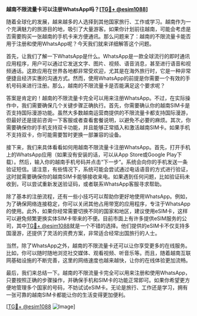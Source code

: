 **越南不限流量卡可以注册WhatsApp吗？[[TG💪+ @esim1088](https://t.me/s/esim1088)]**

随着全球化的发展，越来越多的人选择到其他国家旅行、工作或学习。越南作为一个充满魅力的旅游目的地，吸引了大量游客。如果你计划前往越南，可能会考虑是否需要购买一张越南的手机卡来方便通讯。那么问题来了：越南的不限流量卡能否用于注册和使用WhatsApp呢？今天我们就来详细解答这个问题。

首先，让我们了解一下WhatsApp是什么。WhatsApp是一款全球流行的即时通讯应用程序，用户可以通过它发送文字、图片、视频、语音消息，甚至进行语音和视频通话。这款应用在世界各地都非常受欢迎，尤其是在海外旅行时，它是一种非常便捷且经济实惠的沟通方式。然而，使用WhatsApp的前提是你需要一个有效的手机号码来进行注册。那么，越南的不限流量卡是否能满足这个要求呢？

答案是肯定的！越南的不限流量卡完全可以用来注册WhatsApp。不过，在实际操作中，我们需要确保几个关键步骤正确执行。首先，你需要确认你的越南SIM卡是否支持国际漫游功能。虽然大多数越南运营商提供的不限流量卡都支持国际漫游，但最好还是提前咨询一下客服或者查看套餐说明，以避免不必要的麻烦。其次，你需要确保你的手机支持双卡功能，并且能够正常插入和激活越南SIM卡。如果手机不支持双卡，你可能需要暂时更换一部兼容的设备。

接下来，我们来具体看看如何用越南不限流量卡注册WhatsApp。首先，打开手机上的WhatsApp应用（如果没有安装的话，可以从App Store或Google Play下载）。然后，输入你的越南手机号码并点击“下一步”。系统会向你的手机发送一条验证短信。请注意，有些情况下，系统可能会尝试通过电话语音的方式进行验证，这时就需要确保你的越南SIM卡能够接收来电。如果遇到任何问题，比如验证码未收到，可以尝试重新发送验证码，或者联系WhatsApp客服寻求帮助。

除了基本的注册流程，还有一些小技巧可以帮助你更好地使用WhatsApp。例如，为了确保网络连接稳定，你可以关闭其他占用带宽的应用程序，专注于WhatsApp的使用。此外，如果你经常需要切换不同的国家和地区，建议使用eSIM卡，这样可以避免频繁更换实体SIM卡带来的不便。目前市面上有许多提供eSIM服务的公司，其中[TG💪+ @esim1088](https://t.me/s/esim1088)就是一个不错的选择。他们提供的eSIM卡不仅支持多国漫游，还提供了灵活的资费方案，非常适合经常出国旅行的人士。

当然，除了WhatsApp之外，越南的不限流量卡还可以让你享受更多的在线服务。比如，你可以随时随地浏览社交媒体、观看视频、听音乐等。而且，随着越南互联网基础设施的不断完善，这里的网络速度也越来越快，让你的在线体验更加流畅。

最后，我们来总结一下。越南的不限流量卡完全可以用来注册和使用WhatsApp，只要按照正确的步骤操作，并确保手机和SIM卡的功能正常即可。如果你希望更方便地管理多个国家的号码，不妨试试eSIM卡。无论是旅行、工作还是学习，拥有一张可靠的越南SIM卡都能让你的生活变得更加便利。

[[TG💪+ @esim1088](https://t.me/s/esim1088) ![Image](https://i.postimg.cc/4NQfJmqS/Snipaste-2025-05-13-00-14-12.png)]